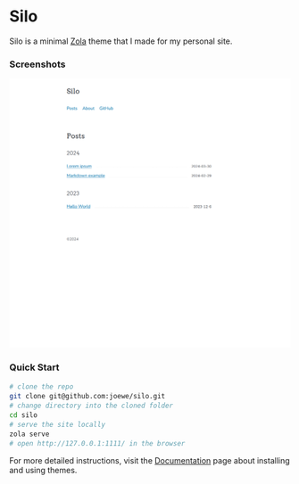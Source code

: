 # Silo

Silo is a minimal [Zola](https://www.getzola.org/) theme that I made for my personal site.

### Screenshots

<img alt="Website Screenshot" src="screenshot.png" width="720px" />

### Quick Start

```bash
# clone the repo
git clone git@github.com:joewe/silo.git
# change directory into the cloned folder
cd silo
# serve the site locally
zola serve
# open http://127.0.0.1:1111/ in the browser
```

For more detailed instructions, visit the [Documentation](https://www.getzola.org/documentation/themes/installing-and-using-themes/) page about installing and using themes.